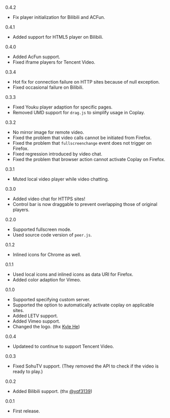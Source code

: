 0.4.2
* Fix player initialization for Bilibili and ACFun.

0.4.1
* Added support for HTML5 player on Bilibili.

0.4.0
* Added AcFun support.
* Fixed iframe players for Tencent Video.

0.3.4
* Hot fix for connection failure on HTTP sites because of null exception.
* Fixed occasional failure on Bilibili.

0.3.3
* Fixed Youku player adaption for specific pages.
* Removed UMD support for `drag.js` to simplify usage in Coplay.

0.3.2
* No mirror image for remote video.
* Fixed the problem that video calls cannot be initiated from Firefox.
* Fixed the problem that `fullscreenchange` event does not trigger on Firefox.
* Fixed regression introduced by video chat.
* Fixed the problem that browser action cannot activate Coplay on Firefox.

0.3.1
* Muted local video player while video chatting.

0.3.0
* Added video chat for HTTPS sites!
* Control bar is now draggable to prevent overlapping those of original players.

0.2.0
* Supported fullscreen mode.
* Used source code version of `peer.js`.

0.1.2
* Inlined icons for Chrome as well.

0.1.1
* Used local icons and inlined icons as data URI for Firefox.
* Added color adaption for Vimeo.

0.1.0
* Supported specifying custom server.
* Supported the option to automatically activate coplay on applicable sites.
* Added LETV support.
* Added Vimeo support.
* Changed the logo. (thx [Kyle He](https://github.com/599316527))

0.0.4
* Updateed to continue to support Tencent Video.

0.0.3
* Fixed SohuTV support. (They removed the API to check if the video is ready to play.)

0.0.2
* Added Bilibili support. (thx [@yqf3139](https://github.com/yqf3139))

0.0.1

* First release.
